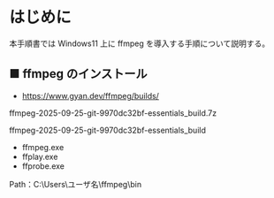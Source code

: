 # はじめに

本手順書では Windows11 上に ffmpeg を導入する手順について説明する。

## ■ ffmpeg のインストール

- https://www.gyan.dev/ffmpeg/builds/

ffmpeg-2025-09-25-git-9970dc32bf-essentials_build.7z

ffmpeg-2025-09-25-git-9970dc32bf-essentials_build

- ffmpeg.exe
- ffplay.exe
- ffprobe.exe

Path：C:\Users\ユーザ名\ffmpeg\bin
